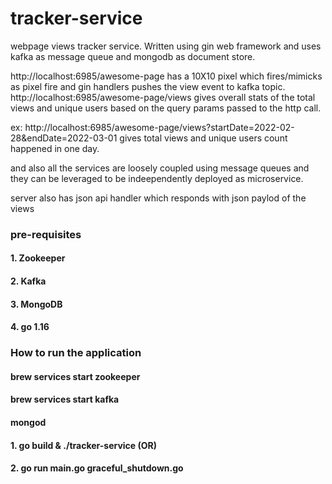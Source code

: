 # tracker-service
webpage views tracker service. Written using gin web framework and uses kafka as message queue and mongodb as document store.

http://localhost:6985/awesome-page has a 10X10 pixel which fires/mimicks as pixel fire and gin handlers pushes the view event to kafka topic.
http://localhost:6985/awesome-page/views gives overall stats of the total views and unique users based on the query params passed to the http call.

ex: http://localhost:6985/awesome-page/views?startDate=2022-02-28&endDate=2022-03-01 gives total views and unique users count happened in one day.

and also all the services are loosely coupled using message queues and they can be leveraged to be indeependently deployed as microservice.

server also has json api handler which responds with json paylod of the views 


### pre-requisites
#### 1. Zookeeper
#### 2. Kafka
#### 3. MongoDB
#### 4. go 1.16



### How to run the application
#### brew services start zookeeper
#### brew services start kafka
#### mongod 
#### 1. go build & ./tracker-service (OR)
#### 2. go run main.go graceful_shutdown.go

